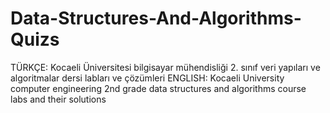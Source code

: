 # Data-Structures-And-Algorithms-Quizs

TÜRKÇE:
Kocaeli Üniversitesi bilgisayar mühendisliği 2. sınıf veri yapıları ve algoritmalar dersi labları ve çözümleri
ENGLISH:
Kocaeli University computer engineering 2nd grade data structures and algorithms course labs and their solutions
